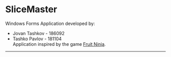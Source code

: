# SliceMaster

Windows Forms Application developed by:
* Jovan Tashkov - 186092
* Tashko Pavlov - 181104  
Application inspired by the game [Fruit Ninja](https://fruitninja.com/).
***
